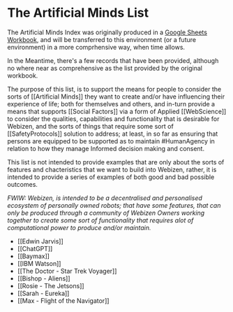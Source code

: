 # The Artificial Minds List

The Artificial Minds Index was originally produced in a [Google Sheets Workbook](https://docs.google.com/spreadsheets/d/1z1mIpEXd456-zfS4mVZppP8Oc24Yv0x-LMFNE4Fk31I/edit#gid=1503872436), and will be transferred to this environment (or a future environment) in a more comprhensive way, when time allows.  

In the Meantime, there's a few records that have been provided, although no where near as comprehensive as the list provided by the original workbook.  

The purpose of this list, is to support the means for people to consider the sorts of [[Artificial Minds]] they want to create and/or have influencing their experience of life; both for themselves and others, and in-turn provide a means that supports [[Social Factors]] via a form of Applied [[WebScience]] to consider the qualities, capabilities and functionality that is desirable for Webizen, and the sorts of things that require some sort of [[SafetyProtocols]] solution to address; at least, in so far as ensuring that persons are equipped to be supported as to maintain #HumanAgency in relation to how they manage Informed decision making and consent.

This list is not intended to provide examples that are only about the sorts of features and chacteristics that we want to build into Webizen, rather, it is intended to provide a series of examples of both good and bad possible outcomes.

*FWIW:  Webizen, is intended to be a decentralised and personalised ecosystem of personally owned robots; that have some features, that can only be produced through a community of Webizen Owners working together to create some sort of functionality that requires alot of computational power to produce and/or maintain.*


- [[Edwin Jarvis]]
- [[ChatGPT]]
- [[Baymax]]
- [[IBM Watson]]
- [[The Doctor - Star Trek Voyager]]
- [[Bishop - Aliens]]
- [[Rosie - The Jetsons]]
- [[Sarah - Eureka]]
- [[Max - Flight of the Navigator]]